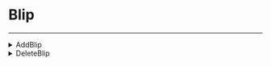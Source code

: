 # Blip
---
<details><summary markdown="span">
AddBlip</summary>

---

#### Adds a blip to the map with the specified data.

##### `Client`
##### Lib.AddBlip(data)

#### Parameters
- **data**: table - Options for the blip
    - **coords**: vector3
    - **sprite?**: number
    - **display?**: number
    - **scale?**: number
    - **color?**: number
    - **shortRange?**: boolean
    - **label?**: string
#### Return
- **return**: number? - Returns the blip handle if successful.
#### Example
```lua
local blip = Lib.AddBlip({
    coords = vector3(0.0, 0.0, 0.0),
    sprite = 1,
    display = 4,
    scale = 0.8,
    color = 0,
    shortRange = true,
    label = "Blip"
})

```

---
</details>

<details><summary markdown="span">
DeleteBlip</summary>

---

#### Deletes a blip from the map.

##### `Client`
##### Lib.DeleteBlip(blip)

#### Parameters
- **blip**: number - The blip handle
#### Example
```lua
Lib.DeleteBlip(blip)

```

---
</details>


